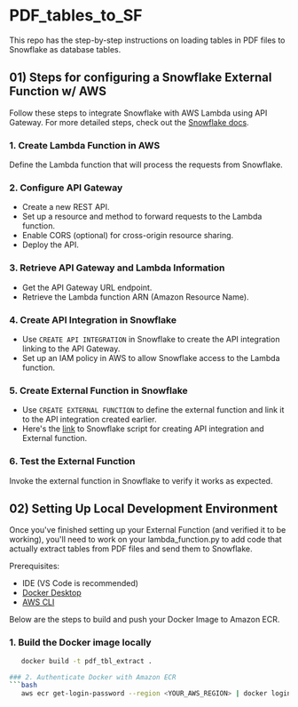 # PDF_tables_to_SF
This repo has the step-by-step instructions on loading tables in PDF files to Snowflake as database tables.

## 01) Steps for configuring a Snowflake External Function w/ AWS

Follow these steps to integrate Snowflake with AWS Lambda using API Gateway. For more detailed steps, check out the [Snowflake docs](https://docs.snowflake.com/en/sql-reference/external-functions-creating-aws-ui).

### 1. Create Lambda Function in AWS
Define the Lambda function that will process the requests from Snowflake.

### 2. Configure API Gateway
- Create a new REST API.
- Set up a resource and method to forward requests to the Lambda function.
- Enable CORS (optional) for cross-origin resource sharing.
- Deploy the API.

### 3. Retrieve API Gateway and Lambda Information
- Get the API Gateway URL endpoint.
- Retrieve the Lambda function ARN (Amazon Resource Name).

### 4. Create API Integration in Snowflake
- Use `CREATE API INTEGRATION` in Snowflake to create the API integration linking to the API Gateway.
- Set up an IAM policy in AWS to allow Snowflake access to the Lambda function.

### 5. Create External Function in Snowflake
- Use `CREATE EXTERNAL FUNCTION` to define the external function and link it to the API integration created earlier.
- Here's the [link](snowflake_scripts/01_configure_external_function.sql) to Snowflake script for creating API integration and External function.

### 6. Test the External Function
Invoke the external function in Snowflake to verify it works as expected.

## 02) Setting Up Local Development Environment

Once you've finished setting up your External Function (and verified it to be working), you'll need to work on your lambda_function.py to add code that actually extract tables from PDF files and send them to Snowflake.

Prerequisites: 
- IDE (VS Code is recommended)
- [Docker Desktop](https://www.docker.com/products/docker-desktop/)
- [AWS CLI](https://aws.amazon.com/cli/)

Below are the steps to build and push your Docker Image to Amazon ECR.

### 1. Build the Docker image locally
```bash
   docker build -t pdf_tbl_extract .

### 2. Authenticate Docker with Amazon ECR
```bash
   aws ecr get-login-password --region <YOUR_AWS_REGION> | docker login --username AWS --password-stdin <YOUR_AWS_ACCOUNT_NUMBER>.dkr.ecr.<YOUR_AWS_REGION>.amazonaws.com

